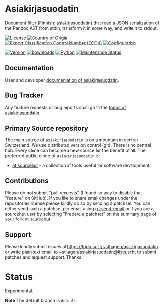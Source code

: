 # Asiakirjasuodatin

Document filter (Finnish: asiakirjasuodatin) that read a JSON serialization of the Pandoc AST from stdin, transform it in some way, and write it to stdout.

[![License](https://git.sr.ht/~sthagen/asiakirjasuodatin/blob/default/docs/badges/license-spdx-mit.svg)](https://git.sr.ht/~sthagen/asiakirjasuodatin/tree/default/item/LICENSE)
[![Country of Origin](https://git.sr.ht/~sthagen/asiakirjasuodatin/blob/default/docs/badges/country-of-origin-name-switzerland-neutral.svg)](https://git.sr.ht/~sthagen/asiakirjasuodatin/tree/default/item/COUNTRY-OF-ORIGIN)
[![Export Classification Control Number (ECCN)](https://git.sr.ht/~sthagen/asiakirjasuodatin/blob/default/docs/badges/export-control-classification-number_eccn-ear99-neutral.svg)](https://git.sr.ht/~sthagen/asiakirjasuodatin/tree/default/item/EXPORT-CONTROL-CLASSIFICATION-NUMBER)
[![Configuration](https://git.sr.ht/~sthagen/asiakirjasuodatin/blob/default/docs/badges/configuration-sbom.svg)](https://git.sr.ht/~sthagen/asiakirjasuodatin/tree/default/item/docs/third-party/README.md)

[![Version](https://git.sr.ht/~sthagen/asiakirjasuodatin/blob/default/docs/badges/latest-release.svg)](https://pypi.python.org/pypi/asiakirjasuodatin/)
[![Downloads](https://git.sr.ht/~sthagen/asiakirjasuodatin/blob/default/docs/badges/downloads-per-month.svg)](https://pepy.tech/project/asiakirjasuodatin)
[![Python](https://git.sr.ht/~sthagen/asiakirjasuodatin/blob/default/docs/badges/python-versions.svg)](https://pypi.python.org/pypi/asiakirjasuodatin/)
[![Maintenance Status](https://git.sr.ht/~sthagen/asiakirjasuodatin/blob/default/docs/badges/commits-per-year.svg)](https://git.sr.ht/~sthagen/asiakirjasuodatin/log)

## Documentation

User and developer [documentation of asiakirjasuodatin](https://codes.dilettant.life/docs/asiakirjasuodatin).

## Bug Tracker

Any feature requests or bug reports shall go to the [todos of asiakirjasuodatin](https://todo.sr.ht/~sthagen/asiakirjasuodatin).

## Primary Source repository

The main source of `asiakirjasuodatin` is on a mountain in central Switzerland.
We use distributed version control (git).
There is no central hub.
Every clone can become a new source for the benefit of all.
The preferred public clone of `asiakirjasuodatin` is:

* [at sourcehut](https://git.sr.ht/~sthagen/asiakirjasuodatin) - a collection of tools useful for software development.

## Contributions

Please do not submit "pull requests" (I found no way to disable that "feature" on GitHub).
If you like to share small changes under the repositories license please kindly do so by sending a patchset.
You can either send such a patchset per email using [git send-email](https://git-send-email.io) or
if you are a sourcehut user by selecting "Prepare a patchset" on the summary page of your fork at [sourcehut](https://git.sr.ht/).

## Support

Please kindly submit issues at https://todo.sr.ht/~sthagen/asiakirjasuodatin or write plain text email to ~sthagen/asiakirjasuodatin@lists.sr.ht to submit patches and request support. Thanks.

# Status

Experimental.

**Note** The default branch is `default`.
